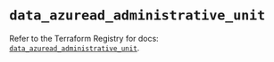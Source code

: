 # `data_azuread_administrative_unit`

Refer to the Terraform Registry for docs: [`data_azuread_administrative_unit`](https://registry.terraform.io/providers/hashicorp/azuread/3.0.2/docs/data-sources/administrative_unit).
